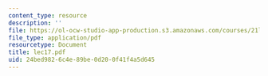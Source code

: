 ```yaml
---
content_type: resource
description: ''
file: https://ol-ocw-studio-app-production.s3.amazonaws.com/courses/21l-450-literature-and-ethical-values-fall-2002/24bed9826c4e89be0d200f41f4a5d645_lec17.pdf
file_type: application/pdf
resourcetype: Document
title: lec17.pdf
uid: 24bed982-6c4e-89be-0d20-0f41f4a5d645
---
```

